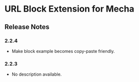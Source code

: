 URL Block Extension for Mecha
=============================

Release Notes
-------------

### 2.2.4

 - Make block example becomes copy-paste friendly.

### 2.2.3

 - No description available.
